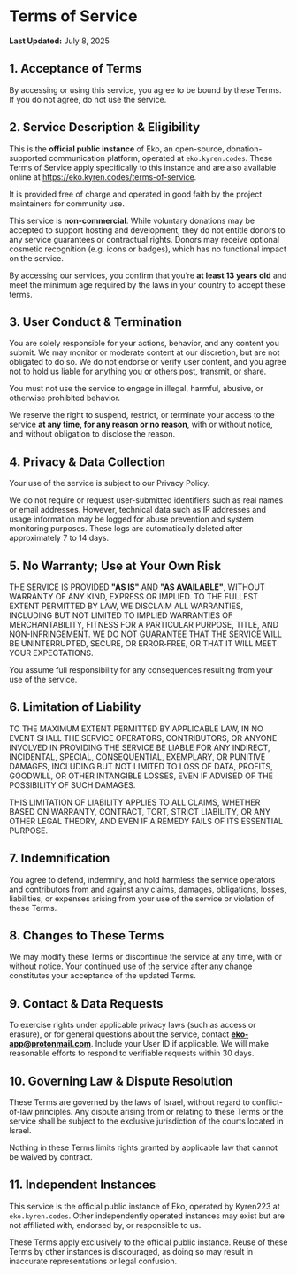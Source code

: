 # Terms of Service

**Last Updated:** July 8, 2025

## 1. Acceptance of Terms

By accessing or using this service, you agree to be bound by these Terms. If you do not agree, do not use the service.

## 2. Service Description & Eligibility

This is the **official public instance** of Eko, an open-source, donation-supported communication platform, operated at `eko.kyren.codes`. These Terms of Service apply specifically to this instance and are also available online at https://eko.kyren.codes/terms-of-service.

It is provided free of charge and operated in good faith by the project maintainers for community use.

This service is **non-commercial**. While voluntary donations may be accepted to support hosting and development, they do not entitle donors to any service guarantees or contractual rights. Donors may receive optional cosmetic recognition (e.g. icons or badges), which has no functional impact on the service.

By accessing our services, you confirm that you’re **at least 13 years old** and meet the minimum age required by the laws in your country to accept these terms.

## 3. User Conduct & Termination

You are solely responsible for your actions, behavior, and any content you submit. We may monitor or moderate content at our discretion, but are not obligated to do so. We do not endorse or verify user content, and you agree not to hold us liable for anything you or others post, transmit, or share.

You must not use the service to engage in illegal, harmful, abusive, or otherwise prohibited behavior.

We reserve the right to suspend, restrict, or terminate your access to the service **at any time, for any reason or no reason**, with or without notice, and without obligation to disclose the reason.

## 4. Privacy & Data Collection

Your use of the service is subject to our Privacy Policy.

We do not require or request user-submitted identifiers such as real names or email addresses. However, technical data such as IP addresses and usage information may be logged for abuse prevention and system monitoring purposes. These logs are automatically deleted after approximately 7 to 14 days.

## 5. No Warranty; Use at Your Own Risk

THE SERVICE IS PROVIDED **"AS IS"** AND **"AS AVAILABLE"**, WITHOUT WARRANTY OF ANY KIND, EXPRESS OR IMPLIED.
TO THE FULLEST EXTENT PERMITTED BY LAW, WE DISCLAIM ALL WARRANTIES, INCLUDING BUT NOT LIMITED TO IMPLIED WARRANTIES OF MERCHANTABILITY, FITNESS FOR A PARTICULAR PURPOSE, TITLE, AND NON-INFRINGEMENT.
WE DO NOT GUARANTEE THAT THE SERVICE WILL BE UNINTERRUPTED, SECURE, OR ERROR‑FREE, OR THAT IT WILL MEET YOUR EXPECTATIONS.

You assume full responsibility for any consequences resulting from your use of the service.

## 6. Limitation of Liability

TO THE MAXIMUM EXTENT PERMITTED BY APPLICABLE LAW, IN NO EVENT SHALL THE SERVICE OPERATORS, CONTRIBUTORS, OR ANYONE INVOLVED IN PROVIDING THE SERVICE BE LIABLE FOR ANY INDIRECT, INCIDENTAL, SPECIAL, CONSEQUENTIAL, EXEMPLARY, OR PUNITIVE DAMAGES, INCLUDING BUT NOT LIMITED TO LOSS OF DATA, PROFITS, GOODWILL, OR OTHER INTANGIBLE LOSSES, EVEN IF ADVISED OF THE POSSIBILITY OF SUCH DAMAGES.

THIS LIMITATION OF LIABILITY APPLIES TO ALL CLAIMS, WHETHER BASED ON WARRANTY, CONTRACT, TORT, STRICT LIABILITY, OR ANY OTHER LEGAL THEORY, AND EVEN IF A REMEDY FAILS OF ITS ESSENTIAL PURPOSE.

## 7. Indemnification

You agree to defend, indemnify, and hold harmless the service operators and contributors from and against any claims, damages, obligations, losses, liabilities, or expenses arising from your use of the service or violation of these Terms.

## 8. Changes to These Terms

We may modify these Terms or discontinue the service at any time, with or without notice. Your continued use of the service after any change constitutes your acceptance of the updated Terms.

## 9. Contact & Data Requests

To exercise rights under applicable privacy laws (such as access or erasure), or for general questions about the service, contact **eko-app@protonmail.com**.
Include your User ID if applicable. We will make reasonable efforts to respond to verifiable requests within 30 days.

## 10. Governing Law & Dispute Resolution

These Terms are governed by the laws of Israel, without regard to conflict-of-law principles. Any dispute arising from or relating to these Terms or the service shall be subject to the exclusive jurisdiction of the courts located in Israel.

Nothing in these Terms limits rights granted by applicable law that cannot be waived by contract.

## 11. Independent Instances

This service is the official public instance of Eko, operated by Kyren223 at `eko.kyren.codes`. Other independently operated instances may exist but are not affiliated with, endorsed by, or responsible to us.

These Terms apply exclusively to the official public instance. Reuse of these Terms by other instances is discouraged, as doing so may result in inaccurate representations or legal confusion.
